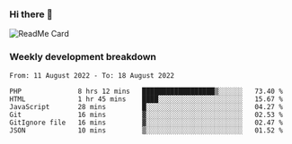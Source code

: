 ### Hi there 👋

<!--
**itzcy/itzcy** is a ✨ _special_ ✨ repository because its `README.md` (this file) appears on your GitHub profile.

Here are some ideas to get you started:

- 🔭 I’m currently working on ...
- 🌱 I’m currently learning ...
- 👯 I’m looking to collaborate on ...
- 🤔 I’m looking for help with ...
- 💬 Ask me about ...
- 📫 How to reach me: ...
- 😄 Pronouns: ...
- ⚡ Fun fact: ...
-->
![ReadMe Card](https://github-readme-stats.vercel.app/api?username=itzcy&show_icons=true&title_color=2d3198&icon_color=797cb8&text_color=24292e&bg_color=f6f8fa)

### Weekly development breakdown
<!--START_SECTION:waka-->

```text
From: 11 August 2022 - To: 18 August 2022

PHP              8 hrs 12 mins   ██████████████████▒░░░░░░   73.40 %
HTML             1 hr 45 mins    ████░░░░░░░░░░░░░░░░░░░░░   15.67 %
JavaScript       28 mins         █░░░░░░░░░░░░░░░░░░░░░░░░   04.27 %
Git              16 mins         ▓░░░░░░░░░░░░░░░░░░░░░░░░   02.53 %
GitIgnore file   16 mins         ▓░░░░░░░░░░░░░░░░░░░░░░░░   02.47 %
JSON             10 mins         ▒░░░░░░░░░░░░░░░░░░░░░░░░   01.52 %
```

<!--END_SECTION:waka-->
